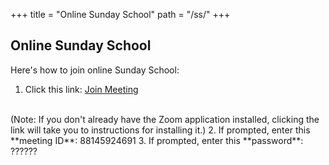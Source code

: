 +++
title = "Online Sunday School"
path = "/ss/"
+++

<section>

# Online Sunday School

Here's how to join online Sunday School:

1. Click this link:
  <a class="blue" href="https://us02web.zoom.us/j/88145924691?pwd=TWIrY0ZXZGhYUVBjSTkzNUlwU0paQT09" rel="external" target="_blank">Join Meeting</a>
  <br>
  (Note: If you don't already have the Zoom application installed, clicking the
  link will take you to instructions for installing it.)
2. If prompted, enter this **meeting ID**: <span class="meeting-id"><span>881</span><span>4592</span>4691</span>
3. If prompted, enter this **password**: <span class="meeting-password"><span>???</span>???</span>

</section>
